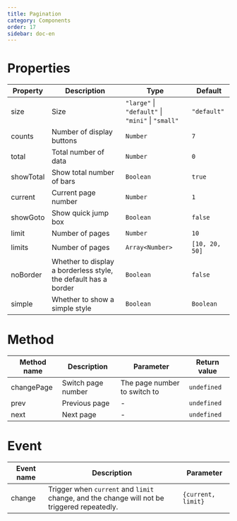 ```yaml
---
title: Pagination
category: Components
order: 17
sidebar: doc-en
---
```


# Properties

| Property | Description | Type | Default |
| --- | --- | --- | --- |
| size | Size | `"large"` &#124; `"default"` &#124; `"mini"` &#124; `"small"` | `"default"` |
| counts | Number of display buttons | `Number` | `7` |
| total | Total number of data | `Number` | `0` |
| showTotal | Show total number of bars | `Boolean` | `true` |
| current | Current page number | `Number` | `1` |
| showGoto | Show quick jump box | `Boolean` | `false` |
| limit | Number of pages | `Number` | `10` |
| limits | Number of pages | `Array<Number>` | `[10, 20, 50]` |
| noBorder | Whether to display a borderless style, the default has a border | `Boolean` | `false` |
| simple | Whether to show a simple style | `Boolean` | `Boolean` |

# Method

| Method name | Description | Parameter | Return value |
| --- | --- | --- | --- |
| changePage | Switch page number | The page number to switch to | `undefined` |
| prev | Previous page | - | `undefined` |
| next | Next page | - | `undefined` |

# Event

| Event name | Description | Parameter |
| --- | --- | --- |
| change | Trigger when `current` and `limit` change, and the change will not be triggered repeatedly. | `{current, limit}` |
